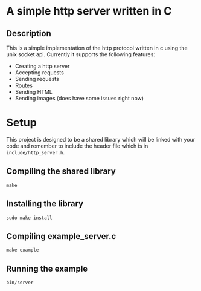 # A simple http server written in C

## Description
This is a simple implementation of the http protocol written in c using the unix socket api.
Currently it supports the following features:

* Creating a http server
* Accepting requests
* Sending requests
* Routes
* Sending HTML
* Sending images (does have some issues right now)

# Setup
This project is designed to be a shared library which will be linked with your code
and remember to include the header file which is in `include/http_server.h`.

## Compiling the shared library
`make`

## Installing the library
`sudo make install`

## Compiling example_server.c
`make example`

## Running the example
`bin/server`


